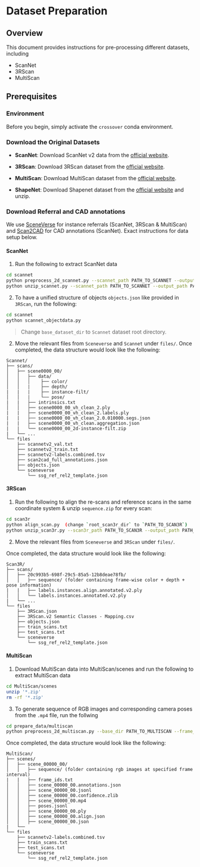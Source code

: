 # Dataset Preparation

## Overview

This document provides instructions for pre-processing different datasets, including 
- ScanNet
- 3RScan
- MultiScan

## Prerequisites

### Environment
Before you begin, simply activate the `crossover` conda environment.

### Download the Original Datasets
- **ScanNet**: Download ScanNet v2 data from the [official website](https://github.com/ScanNet/ScanNet).

- **3RScan**: Download 3RScan dataset from the [official website](https://github.com/WaldJohannaU/3RScan).

- **MultiScan**: Download MultiScan dataset from the [official website](https://github.com/smartscenes/multiscan).

- **ShapeNet**: Download Shapenet dataset from the [official website](https://shapenet.org/) and unzip.

### Download Referral and CAD annotations
We use [SceneVerse](https://scene-verse.github.io/) for instance referrals (ScanNet, 3RScan & MultiScan) and [Scan2CAD](https://github.com/skanti/Scan2CAD) for CAD annotations (ScanNet). Exact instructions for data setup below.

#### ScanNet
1. Run the following to extract ScanNet data 
```bash
cd scannet
python preprocess_2d_scannet.py --scannet_path PATH_TO_SCANNET --output_path PATH_TO_SCANNET
python unzip_scannet.py --scannet_path PATH_TO_SCANNET --output_path PATH_TO_SCANNET
```

2. To have a unified structure of objects `objects.json` like provided in `3RScan`, run the following:

```bash
cd scannet
python scannet_objectdata.py
```

> Change `base_dataset_dir` to `Scannet` dataset root directory.

2. Move the relevant files from `Sceneverse` and `Scannet` under `files/`. Once completed, the data structure would look like the following:

```
Scannet/
├── scans/
│   ├── scene0000_00/
│   │   ├── data/
│   │   │    ├── color/
│   │   |    ├── depth/
|   |   |    ├── instance-filt/
│   │   |    └── pose/
|   |   ├── intrinsics.txt
│   │   ├── scene0000_00_vh_clean_2.ply 
|   |   ├── scene0000_00_vh_clean_2.labels.ply
|   |   ├── scene0000_00_vh_clean_2.0.010000.segs.json
|   |   ├── scene0000_00_vh_clean.aggregation.json
|   |   └── scene0000_00_2d-instance-filt.zip
|   └── ...
└── files
    ├── scannetv2_val.txt
    ├── scannetv2_train.txt
    ├── scannetv2-labels.combined.tsv
    ├── scan2cad_full_annotations.json
    ├── objects.json
    └── sceneverse  
        └── ssg_ref_rel2_template.json
```

#### 3RScan

1. Run the following to align the re-scans and reference scans in the same coordinate system & unzip `sequence.zip` for every scan:

```bash
cd scan3r
python align_scan.py  (change `root_scan3r_dir` to `PATH_TO_SCAN3R`)
python unzip_scan3r.py --scan3r_path PATH_TO_SCAN3R --output_path PATH_TO_SCAN3R
```

2. Move the relevant files from `Sceneverse` and `3RScan` under `files/`.

Once completed, the data structure would look like the following:

```
Scan3R/
├── scans/
│   ├── 20c993b5-698f-29c5-85a5-12b8deae78fb/
│   │   ├── sequence/ (folder containing frame-wise color + depth + pose information)
|   |   ├── labels.instances.align.annotated.v2.ply
│   │   └── labels.instances.annotated.v2.ply
|   └── ...
└── files
    ├── 3RScan.json
    ├── 3RScan.v2 Semantic Classes - Mapping.csv
    ├── objects.json
    ├── train_scans.txt
    ├── test_scans.txt
    └── sceneverse  
        └── ssg_ref_rel2_template.json
```

#### MultiScan
1. Download MultiScan data into MultiScan/scenes and run the following to extract MultiScan data 
 
 ```bash
cd MultiScan/scenes
unzip '*.zip'
rm -rf '*.zip'
```
3. To generate sequence of RGB images and corresponding camera poses from the ```.mp4``` file, run the follwing
```bash
cd prepare_data/multiscan
python preprocess_2d_multiscan.py --base_dir PATH_TO_MULTISCAN --frame_interval {frame_interval}
```
Once completed, the data structure would look like the following:
```
MultiScan/
├── scenes/
│   ├── scene_00000_00/
│   │   ├── sequence/ (folder containing rgb images at specified frame interval)
|   |   ├── frame_ids.txt
│   │   ├── scene_00000_00.annotations.json
│   │   ├── scene_00000_00.jsonl
│   │   ├── scene_00000_00.confidence.zlib
│   │   ├── scene_00000_00.mp4
│   │   ├── poses.jsonl
│   │   ├── scene_00000_00.ply
│   │   ├── scene_00000_00.align.json
│   │   ├── scene_00000_00.json
|   └── 
└── files
    ├── scannetv2-labels.combined.tsv
    ├── train_scans.txt
    ├── test_scans.txt
    └── sceneverse  
        └── ssg_ref_rel2_template.json
```